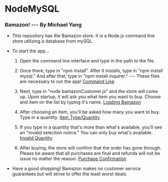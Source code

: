 # NodeMySQL

### Bamazon! --- By Michael Yang

* This repository has the Bamazon store. It is a Node.js command line store utilizing a database from mySQL.

* To start the app...

    1. Open the command line interface and type in the path to the file.

    2. Once there, type in "npm install". After it installs, type in "npm install mysql." And after that, type in "npm install inquirer." --- These files are necessary to run the app!
    [Command Line](screencaps/bamazon_1.jpg)

    3. Next, type in "node bamazonCustomer.js" and the store will come up. Upon startup, it will ask you what item you want to buy. Choose and item on the list by typing it's name.
    [Loading Bamazon](screencaps/bamazon_2.jpg)

    4. After choosing an item, you'll be asked how many you want to buy. Type in a quantity.
    [Item Type/Quantity](screencaps/bamazon_3.jpg)

    5. If you type in a quantity that's more than what's available, you'll see an "invalid selection notice." You can only buy what's available.
    [Invalid Quantity](screencaps/bamazon_4.jpg)

    6. After buying, the store will confirm that the order has gone through. Please be aware that all purchases are final and refunds will not be issue no matter the reason.
    [Purchase Confirmation](screencaps/bamazon_5.jpg)

* Have a good shopping! Bamazon makes no customer service guarantees but will strive to offer the least worst deals.



